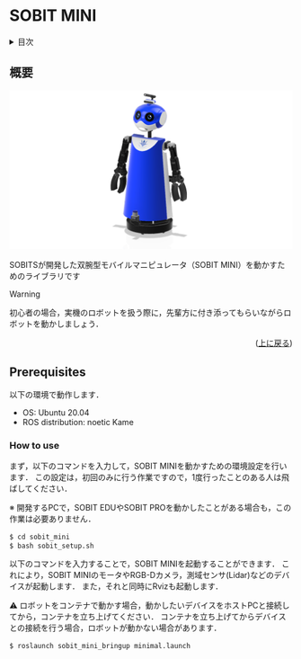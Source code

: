 # SOBIT MINI

<!--目次-->
<details>
    <summary>目次</summary>
    <ol>
        <li>
            <a href="概要">概要</a>
        </li>
    </ol>
</details>

<!--レポジトリの概要-->
## 概要
![](sobit_mini/img/sobit_mini.png)

SOBITSが開発した双腕型モバイルマニピュレータ（SOBIT MINI）を動かすためのライブラリです

> [!WARNING]
> 初心者の場合，実機のロボットを扱う際に，先輩方に付き添ってもらいながらロボットを動かしましょう．

<p align="right">(<a href="#readme-top">上に戻る</a>)</p>

## Prerequisites
以下の環境で動作します．
- OS: Ubuntu 20.04 
- ROS distribution: noetic Kame

### How to use
まず，以下のコマンドを入力して，SOBIT MINIを動かすための環境設定を行います．
この設定は，初回のみに行う作業ですので，1度行ったことのある人は飛ばしてください．

※ 開発するPCで，SOBIT EDUやSOBIT PROを動かしたことがある場合も，この作業は必要ありません．

```bash:
$ cd sobit_mini
$ bash sobit_setup.sh
```

以下のコマンドを入力することで，SOBIT MINIを起動することができます．
これにより，SOBIT MINIのモータやRGB-Dカメラ，測域センサ(Lidar)などのデバイスが起動します．
また，それと同時にRvizも起動します．

:warning: ロボットをコンテナで動かす場合，動かしたいデバイスをホストPCと接続してから，コンテナを立ち上げてください．
コンテナを立ち上げてからデバイスとの接続を行う場合，ロボットが動かない場合があります．

```bash:
$ roslaunch sobit_mini_bringup minimal.launch
```
